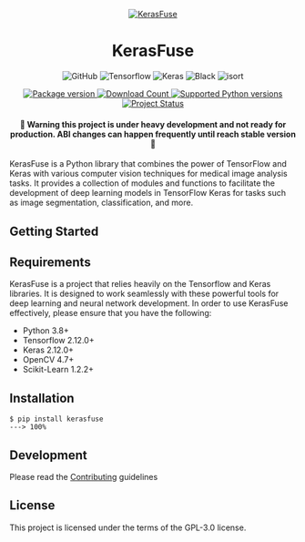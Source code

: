 <p align="center">
  <a href="https://github.com/ayyucedemirbas/KerasFuse"><img src="https://github.com/ayyucedemirbas/KerasFuse/assets/8023150/41d8880d-8117-448b-a725-2b72d2d08beb" alt="KerasFuse"></a>
</p>

<h1 align="center">KerasFuse</h1>


<p align="center">
  <img alt="GitHub" src="https://img.shields.io/github/license/ayyucedemirbas/Kerasfuse">
  <img alt="Tensorflow" src="https://img.shields.io/badge/Tensorflow-v2.12.0-%23FF6F00.svg?logo=Tensorflow&logoColor=white"/>
  <img alt="Keras" src="https://img.shields.io/badge/Keras-v2.12.0-%23D00000.svg?logo=Keras&logoColor=white"/>
  <img alt="Black" src="https://img.shields.io/badge/code%20style-black-black"/>
  <img alt="isort" src="https://img.shields.io/badge/isort-checked-yellow"/>
</p>
<p align="center">
<a href="https://pypi.org/project/kerasfuse" target="_blank">
    <img src="https://img.shields.io/pypi/v/kerasfuse?color=%2334D058&label=pypi%20package" alt="Package version">
</a>
<a href="https://pypi.org/project/kerasfuse" target="_blank">
    <img src="https://img.shields.io/pypi/dm/kerasfuse?color=red" alt="Download Count">
</a>
<a href="https://pypi.org/project/kerasfuse" target="_blank">
    <img src="https://img.shields.io/pypi/pyversions/kerasfuse.svg?color=%2334D058" alt="Supported Python versions">
</a>
<a href="https://pypi.org/project/kerasfuse" target="_blank">
    <img src="https://img.shields.io/pypi/status/kerasfuse?color=orange" alt="Project Status">
</a>
</p>

<h4 align="center">🚧 Warning this project is under heavy development and not ready for production. ABI changes can happen frequently until reach stable version 🚧 </h4>


KerasFuse is a Python library that combines the power of TensorFlow and Keras with various computer vision techniques for medical image analysis tasks. It provides a collection of modules and functions to facilitate the development of deep learning models in TensorFlow Keras for tasks such as image segmentation, classification, and more.



## Getting Started

## Requirements

KerasFuse is a project that relies heavily on the Tensorflow and Keras libraries. It is designed to work seamlessly with these powerful tools for deep learning and neural network development. In order to use KerasFuse effectively, please ensure that you have the following:

* Python 3.8+
* Tensorflow 2.12.0+
* Keras 2.12.0+
* OpenCV 4.7+
* Scikit-Learn 1.2.2+

## Installation

```console
$ pip install kerasfuse
---> 100%
```

## Development

Please read the [Contributing](CONTRIBUTING.md) guidelines

## License

This project is licensed under the terms of the GPL-3.0 license.
